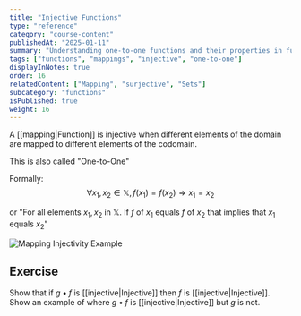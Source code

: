 ```yaml
---
title: "Injective Functions"
type: "reference"
category: "course-content"
publishedAt: "2025-01-11"
summary: "Understanding one-to-one functions and their properties in function theory."
tags: ["functions", "mappings", "injective", "one-to-one"]
displayInNotes: true
order: 16
relatedContent: ["Mapping", "surjective", "Sets"]
subcategory: "functions"
isPublished: true
weight: 16
---
```


A [[mapping|Function]] is injective when different elements of the domain are mapped to different elements of the codomain.

This is also called "One-to-One"

Formally:
$$\forall x_1, x_2 \in \mathbb{X}, f(x_1)=f(x_2) \Rightarrow x_1=x_2$$

or "For all elements $x_1, x_2$ in $\mathbb{X}$. If $f$ of $x_1$ equals $f$ of $x_2$ that implies that $x_1$ equals $x_2$"

<img 
  src="/assets/images/Injective.png" 
  alt="Mapping Injectivity Example" 
  width={600} 
  height={400} 
/>

## Exercise
Show that if $g \bullet f$ is [[injective|Injective]] then $f$ is [[injective|Injective]].
Show an example of where $g \bullet f$ is [[injective|Injective]] but $g$ is not.